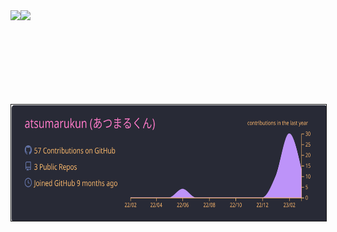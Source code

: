 <a href="https://github.com/atsumarukun">
  <img align="left" height="150px" src="https://github-readme-stats.vercel.app/api?username=atsumarukun&show_icons=true&count_private=true&theme=dracula" />
</a>
<a href="https://github.com/atsumarukun">
  <img align="left" height="150px" src="https://github-readme-stats.vercel.app/api/top-langs/?username=atsumarukun&count_private=true&theme=dracula&layout=compact" />
</a>

<br />
<a href="https://github.com/atsumarukun">
  <img align="left" height="186px" border="1" src="https://raw.githubusercontent.com/atsumarukun/atsumarukun/main/profile-summary-card-output/dracula/0-profile-details.svg" />
</a>
